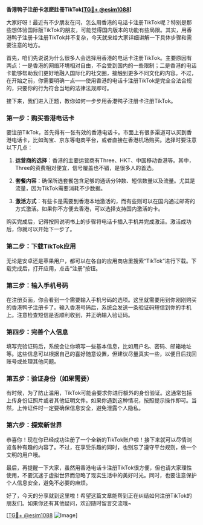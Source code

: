 **香港鸭子注册卡怎麽註冊TikTok[[TG💪+ @esim1088](https://t.me/s/esim1088)]**

大家好呀！最近有不少朋友在问，怎么用香港的电话卡注册TikTok呢？特别是那些想体验国际版TikTok的朋友，可能觉得国内版本的功能有些局限。其实，用香港鸭子注册卡注册TikTok并不复杂，今天就来给大家详细讲解一下具体步骤和需要注意的地方。

首先，咱们先说说为什么很多人会选择用香港的电话卡注册TikTok。主要原因有两点：一是香港的网络环境相对自由，不会受到国内的一些限制；二是香港的电话卡能够帮助我们更好地融入国际化的社交圈，接触到更多不同文化的内容。不过，在开始之前，你需要明确一点——使用香港的电话卡注册TikTok是完全合法合规的，只要你的行为符合当地的法律法规即可。

接下来，我们进入正题，教你如何一步步用香港鸭子注册卡注册TikTok。

### 第一步：购买香港电话卡

要注册TikTok，首先得有一张有效的香港电话卡。市面上有很多渠道可以买到香港电话卡，比如淘宝、京东等电商平台，或者直接在香港机场购买。选择时要注意以下几点：

1. **运营商的选择**：香港的主要运营商有Three、HKT、中国移动香港等。其中，Three的资费相对便宜，信号覆盖也不错，是很多人的首选。
   
2. **套餐内容**：确保所选套餐包含足够的通话分钟数、短信数量以及流量。尤其是流量，因为TikTok需要消耗不少数据。

3. **激活方式**：有些卡是需要到香港本地激活的，而有些则可以在国内通过邮寄的方式激活。如果你不方便去香港，可以选择支持国内激活的卡。

购买完成后，记得按照说明书上的步骤将电话卡插入手机并完成激活。激活成功后，你就可以开始下一步了。

### 第二步：下载TikTok应用

无论是安卓还是苹果用户，都可以在各自的应用商店里搜索“TikTok”进行下载。下载完成后，打开应用，点击“注册”按钮。

### 第三步：输入手机号码

在注册页面，你会看到一个需要输入手机号码的选项。这里就需要用到你刚刚购买的香港鸭子注册卡了。输入香港号码后，系统会发送一条验证码短信到你的手机上。注意检查短信是否顺利收到，并正确输入验证码。

### 第四步：完善个人信息

填写完验证码后，系统会让你填写一些基本信息，比如用户名、密码、邮箱地址等。这些信息可以根据自己的喜好随意设置，但建议尽量真实一些，以便日后找回账号或处理其他问题。

### 第五步：验证身份（如果需要）

有时候，为了防止滥用，TikTok可能会要求你进行额外的身份验证。这通常包括上传身份证照片或者其他证明文件。如果你遇到这种情况，按照提示操作即可。当然，上传证件时一定要确保信息安全，避免泄露个人隐私。

### 第六步：探索新世界

恭喜你！现在你已经成功注册了一个全新的TikTok账户啦！接下来就可以尽情浏览各种有趣的内容了。不过，在享受乐趣的同时，也别忘了遵守平台规则，做一个文明的用户哦。

最后，再提醒一下大家，虽然用香港电话卡注册TikTok很方便，但也请大家理性使用，不要沉迷于虚拟世界而忽略了现实生活中的美好时光。同时，也要注意保护个人信息安全，避免不必要的麻烦。

好了，今天的分享就到这里啦！希望这篇文章能帮到正在纠结如何注册TikTok的朋友们。如果你还有其他疑问，欢迎随时留言交流哦~

[[TG💪+ @esim1088](https://t.me/s/esim1088) ![Image](https://i.postimg.cc/4NQfJmqS/Snipaste-2025-05-13-00-14-12.png)]